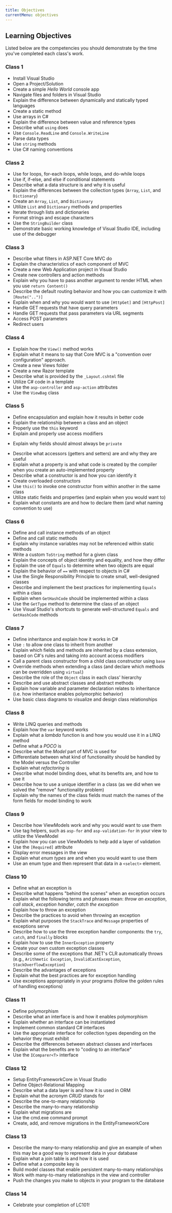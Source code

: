 ```yaml
---
title: Objectives
currentMenu: objectives
---
```


## Learning Objectives

Listed below are the competencies you should demonstrate by the time you've completed each class's work.

### Class 1

* Install Visual Studio
* Open a Project/Solution
* Create a simple *Hello World* console app   
* Navigate files and folders in Visual Studio
* Explain the difference between dynamically and statically typed languages
* Create a static method
* Use arrays in C#
* Explain the difference between value and reference types
* Describe what `using` does
* Use `Console.ReadLine` and `Console.WriteLine`
* Parse data types
* Use `string` methods
* Use C# naming conventions

### Class 2

* Use for loops, for-each loops, while loops, and do-while loops
* Use if, if-else, and else if conditional statements
* Describe what a data structure is and why it is useful
* Explain the differences between the collection types (`Array`, `List`, and `Dictionary`)
* Create an `Array`, `List`, and `Dictionary`
* Utilize `List` and `Dictionary` methods and properties
* Iterate through lists and dictionaries
* Format strings and escape characters
* Use the `StringBuilder` class
* Demonstrate basic working knowledge of Visual Studio IDE, including use of the debugger

### Class 3

* Describe what filters in ASP.NET Core MVC do
* Explain the characteristics of each component of MVC
* Create a new Web Application project in Visual Studio
* Create new controllers and action methods
* Explain why you have to pass another argument to render HTML when you use `return Content()`
* Describe the default routing behavior and how you can customize it with `[Route("..")]`
* Explain when and why you would want to use `[HttpGet]` and `[HttpPost]`
* Handle GET requests that have query parameters
* Handle GET requests that pass parameters via URL segments
* Access POST parameters
* Redirect users

### Class 4

* Explain how the `View()` method works
* Explain what it means to say that Core MVC is a "convention over configuration" approach.
* Create a new Views folder
* Create a new Razor template
* Describe what is provided by the `_Layout.cshtml` file
* Utilize C# code in a template
* Use the `asp-controller` and `asp-action` attributes
* Use the `ViewBag` class

### Class 5

* Define encapsulation and explain how it results in better code
* Explain the relationship between a class and an object
* Properly use the `this` keyword
* Explain and properly use access modifiers
- Explain why fields should almost always be `private`
* Describe what accessors (getters and setters) are and why they are useful
* Explain what a property is and what code is created by the compiler when you create an auto-implemented property
* Describe what a constructor is and how you can identify it
* Create overloaded constructors
* Use `this()` to invoke one constructor from within another in the same class
* Utilize static fields and properties (and explain when you would want to)
* Explain what constants are and how to declare them (and what naming convention to use)


### Class 6

- Define and call instance methods of an object
- Define and call static methods
- Explain why instance variables may not be referenced within static methods
- Write a custom `ToString` method for a given class
- Explain the concepts of object identity and equality, and how they differ
- Explain the use of `Equals` to determine when two objects are equal
- Explain the behavior of `==` with respect to objects in C#
- Use the Single Responsibility Principle to create small, well-designed classes
- Describe and implement the best practices for implementing `Equals` within a class
- Explain when `GetHashCode` should be implemented within a class
- Use the `GetType` method to determine the class of an object
- Use Visual Studio's shortcuts to generate well-structured `Equals` and `GetHashCode` methods

### Class 7

- Define inheritance and explain how it works in C#
- Use `:` to allow one class to inherit from another
- Explain which fields and methods are inherited by a class extension, based on C#'s rules and taking into account access modifiers
- Call a parent class constructor from a child class constructor using `base`
- Override methods when extending a class (and declare which methods can be overridden using `virtual`)
- Describe the role of the `Object` class in each class' hierarchy
- Describe and use abstract classes and abstract methods
- Explain how variable and parameter declaration relates to inheritance (i.e. how inheritance enables polymorphic behavior)
- Use basic class diagrams to visualize and design class relationships

### Class 8

* Write LINQ queries and methods
* Explain how the `var` keyword works
* Explain what a *lambda* function is and how you would use it in a LINQ method
* Define what a *POCO* is
* Describe what the *Model* part of MVC is used for
* Differentiate between what kind of functionality should be handled by the Model versus the Controller
* Explain what *refactoring* is
* Describe what model binding does, what its benefits are, and how to use it
* Describe how to use a unique identifier in a class (as we did when we solved the "remove" functionality problem)
* Explain why the names of the class fields must match the names of the form fields for model binding to work

### Class 9

* Describe how ViewModels work and why you would want to use them
* Use tag helpers, such as `asp-for` and `asp-validation-for` in your view to utilize the ViewModel
* Explain how you can use ViewModels to help add a layer of validation
* Use the `[Required]` attribute
* Display error messages in the view
* Explain what *enum types* are and when you would want to use them
* Use an enum type and then represent that data in a `<select>` element.

### Class 10

- Define what an exception is
- Describe what happens "behind the scenes" when an exception occurs
- Explain what the following terms and phrases mean: *throw an exception*, *call stack*, *exception handler*, *catch the exception*
- Explain how to throw an exception
- Describe the practices to avoid when throwing an exception
- Explain what purposes the `StackTrace` and `Message` properties of exceptions serve
- Describe how to use the three exception handler components: the `try`, `catch`, and `finally` blocks
- Explain how to use the `InnerException` property
- Create your own custom exception classes
- Describe some of the exceptions that .NET's CLR automatically throws (e.g., `Arithmetic Exception`, `InvalidCastException`, `StackOverflowException`)
- Describe the advantages of exceptions
- Explain what the best practices are for exception handling
- Use exceptions appropriately in your programs (follow the golden rules of handling exceptions)

### Class 11

- Define polymorphism
- Describe what an interface is and how it enables polymorphism
- Explain whether an interface can be instantiated
- Implement common standard C# interfaces
- Use the appropriate interface for collection types depending on the behavior they must exhibit
- Describe the differences between abstract classes and interfaces
- Explain what the benefits are to "coding to an interface"
- Use the `IComparer<T>` interface

### Class 12

- Setup EntityFrameworkCore in Visual Studio
- Define Object-Relational Mapping
- Describe what a data layer is and how it is used in ORM
- Explain what the acronym *CRUD* stands for
- Describe the one-to-many relationship
- Describe the many-to-many relationship
- Explain what migrations are
- Use the cmd.exe command prompt
- Create, add, and remove migrations in the EntityFrameworkCore


### Class 13

- Describe the many-to-many relationship and give an example of when this may be a good way to represent data in your database
- Explain what a join table is and how it is used
- Define what a composite key is
- Build model classes that enable persistent many-to-many relationships
- Work with many-to-many relationships in the view and controller
- Push the changes you make to objects in your program to the database

### Class 14

- Celebrate your completion of LC101!
